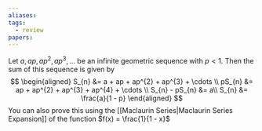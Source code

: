 ```yaml
---
aliases: 
tags:
  - review
papers:
---
```

Let $a, ap, ap^{2}, ap^{3}, \ldots$ be an infinite geometric sequence with $p < 1$. Then the sum of this sequence is given by
$$
\begin{aligned}
S_{n} &= a + ap + ap^{2} + ap^{3} + \cdots \\
pS_{n} &= ap + ap^{2} + ap^{3} + ap^{4} + \cdots \\
S_{n} - pS_{n} &= a\\
S_{n} &= \frac{a}{1 - p}
\end{aligned}
$$
You can also prove this using the [[Maclaurin Series|Maclaurin Series Expansion]] of the function $f(x) = \frac{1}{1 - x}$
